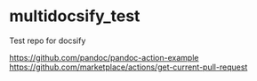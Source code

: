 # multidocsify_test
Test repo for docsify

https://github.com/pandoc/pandoc-action-example
https://github.com/marketplace/actions/get-current-pull-request
